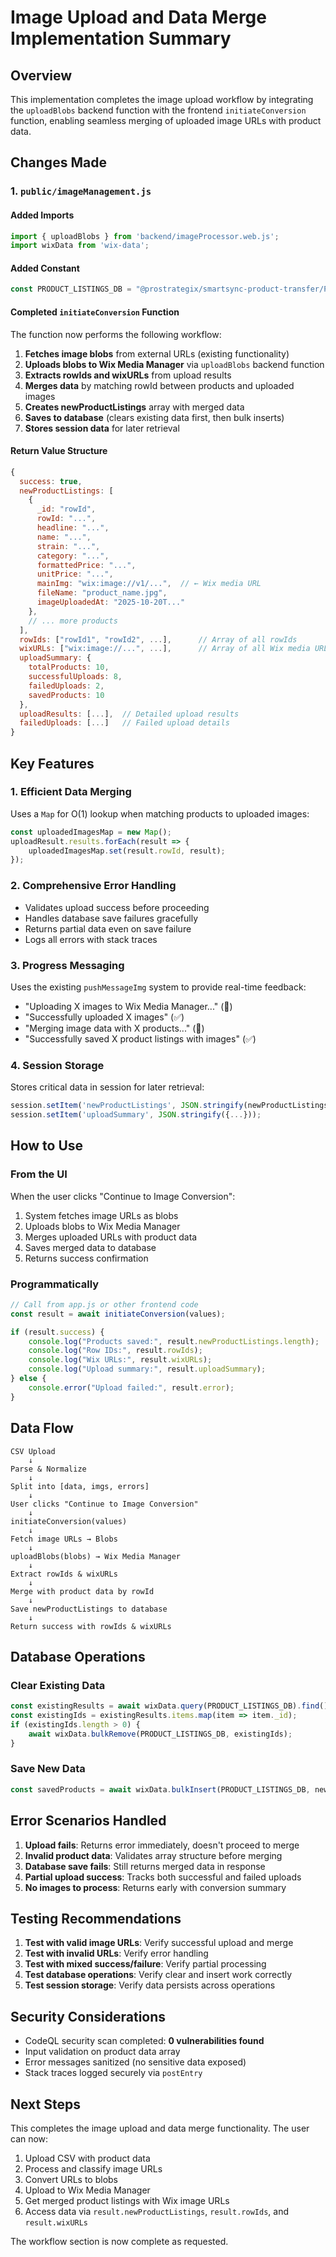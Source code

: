 # Image Upload and Data Merge Implementation Summary

## Overview
This implementation completes the image upload workflow by integrating the `uploadBlobs` backend function with the frontend `initiateConversion` function, enabling seamless merging of uploaded image URLs with product data.

## Changes Made

### 1. `public/imageManagement.js`

#### Added Imports
```javascript
import { uploadBlobs } from 'backend/imageProcessor.web.js';
import wixData from 'wix-data';
```

#### Added Constant
```javascript
const PRODUCT_LISTINGS_DB = "@prostrategix/smartsync-product-transfer/ParsedData";
```

#### Completed `initiateConversion` Function
The function now performs the following workflow:

1. **Fetches image blobs** from external URLs (existing functionality)
2. **Uploads blobs to Wix Media Manager** via `uploadBlobs` backend function
3. **Extracts rowIds and wixURLs** from upload results
4. **Merges data** by matching rowId between products and uploaded images
5. **Creates newProductListings** array with merged data
6. **Saves to database** (clears existing data first, then bulk inserts)
7. **Stores session data** for later retrieval

#### Return Value Structure
```javascript
{
  success: true,
  newProductListings: [
    {
      _id: "rowId",
      rowId: "...",
      headline: "...",
      name: "...",
      strain: "...",
      category: "...",
      formattedPrice: "...",
      unitPrice: "...",
      mainImg: "wix:image://v1/...",  // ← Wix media URL
      fileName: "product_name.jpg",
      imageUploadedAt: "2025-10-20T..."
    },
    // ... more products
  ],
  rowIds: ["rowId1", "rowId2", ...],      // Array of all rowIds
  wixURLs: ["wix:image://...", ...],      // Array of all Wix media URLs
  uploadSummary: {
    totalProducts: 10,
    successfulUploads: 8,
    failedUploads: 2,
    savedProducts: 10
  },
  uploadResults: [...],  // Detailed upload results
  failedUploads: [...]   // Failed upload details
}
```

## Key Features

### 1. Efficient Data Merging
Uses a `Map` for O(1) lookup when matching products to uploaded images:
```javascript
const uploadedImagesMap = new Map();
uploadResult.results.forEach(result => {
    uploadedImagesMap.set(result.rowId, result);
});
```

### 2. Comprehensive Error Handling
- Validates upload success before proceeding
- Handles database save failures gracefully
- Returns partial data even on save failure
- Logs all errors with stack traces

### 3. Progress Messaging
Uses the existing `pushMessageImg` system to provide real-time feedback:
- "Uploading X images to Wix Media Manager..." (🔄)
- "Successfully uploaded X images" (✅)
- "Merging image data with X products..." (🔄)
- "Successfully saved X product listings with images" (✅)

### 4. Session Storage
Stores critical data in session for later retrieval:
```javascript
session.setItem('newProductListings', JSON.stringify(newProductListings));
session.setItem('uploadSummary', JSON.stringify({...}));
```

## How to Use

### From the UI
When the user clicks "Continue to Image Conversion":
1. System fetches image URLs as blobs
2. Uploads blobs to Wix Media Manager
3. Merges uploaded URLs with product data
4. Saves merged data to database
5. Returns success confirmation

### Programmatically
```javascript
// Call from app.js or other frontend code
const result = await initiateConversion(values);

if (result.success) {
    console.log("Products saved:", result.newProductListings.length);
    console.log("Row IDs:", result.rowIds);
    console.log("Wix URLs:", result.wixURLs);
    console.log("Upload summary:", result.uploadSummary);
} else {
    console.error("Upload failed:", result.error);
}
```

## Data Flow

```
CSV Upload
    ↓
Parse & Normalize
    ↓
Split into [data, imgs, errors]
    ↓
User clicks "Continue to Image Conversion"
    ↓
initiateConversion(values)
    ↓
Fetch image URLs → Blobs
    ↓
uploadBlobs(blobs) → Wix Media Manager
    ↓
Extract rowIds & wixURLs
    ↓
Merge with product data by rowId
    ↓
Save newProductListings to database
    ↓
Return success with rowIds & wixURLs
```

## Database Operations

### Clear Existing Data
```javascript
const existingResults = await wixData.query(PRODUCT_LISTINGS_DB).find();
const existingIds = existingResults.items.map(item => item._id);
if (existingIds.length > 0) {
    await wixData.bulkRemove(PRODUCT_LISTINGS_DB, existingIds);
}
```

### Save New Data
```javascript
const savedProducts = await wixData.bulkInsert(PRODUCT_LISTINGS_DB, newProductListings);
```

## Error Scenarios Handled

1. **Upload fails**: Returns error immediately, doesn't proceed to merge
2. **Invalid product data**: Validates array structure before merging
3. **Database save fails**: Still returns merged data in response
4. **Partial upload success**: Tracks both successful and failed uploads
5. **No images to process**: Returns early with conversion summary

## Testing Recommendations

1. **Test with valid image URLs**: Verify successful upload and merge
2. **Test with invalid URLs**: Verify error handling
3. **Test with mixed success/failure**: Verify partial processing
4. **Test database operations**: Verify clear and insert work correctly
5. **Test session storage**: Verify data persists across operations

## Security Considerations
- CodeQL security scan completed: **0 vulnerabilities found**
- Input validation on product data array
- Error messages sanitized (no sensitive data exposed)
- Stack traces logged securely via `postEntry`

## Next Steps
This completes the image upload and data merge functionality. The user can now:
1. Upload CSV with product data
2. Process and classify image URLs
3. Convert URLs to blobs
4. Upload to Wix Media Manager
5. Get merged product listings with Wix image URLs
6. Access data via `result.newProductListings`, `result.rowIds`, and `result.wixURLs`

The workflow section is now complete as requested.
